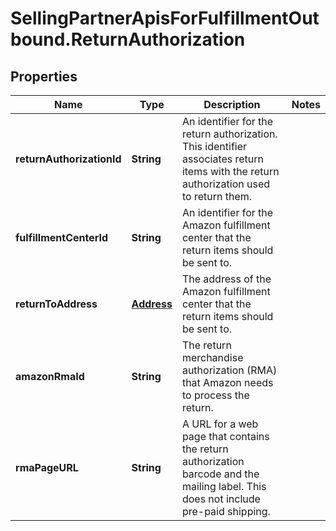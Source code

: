 # SellingPartnerApisForFulfillmentOutbound.ReturnAuthorization

## Properties
Name | Type | Description | Notes
------------ | ------------- | ------------- | -------------
**returnAuthorizationId** | **String** | An identifier for the return authorization. This identifier associates return items with the return authorization used to return them. | 
**fulfillmentCenterId** | **String** | An identifier for the Amazon fulfillment center that the return items should be sent to. | 
**returnToAddress** | [**Address**](Address.md) | The address of the Amazon fulfillment center that the return items should be sent to. | 
**amazonRmaId** | **String** | The return merchandise authorization (RMA) that Amazon needs to process the return. | 
**rmaPageURL** | **String** | A URL for a web page that contains the return authorization barcode and the mailing label. This does not include pre-paid shipping. | 


